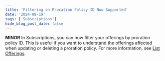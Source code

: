 ```yaml
---
title: 'Filtering on Proration Policy ID Now Supported'
date: '2024-08-19'
tags: ['Subscriptions']
hide_blog_post_date: false
---
```


**MINOR** In Subscriptions, you can now filter your offerings by proration policy ID. This is useful if you want to understand the offerings affected when updating or deleting a proration policy. For more information, see [List Offerings](/docs/api/subscriptions/list-offerings).
